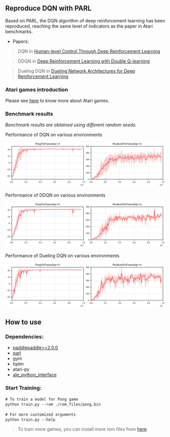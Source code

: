 ## Reproduce DQN with PARL
Based on PARL, the DQN algorithm of deep reinforcement learning has been reproduced, reaching the same level of indicators as the paper in Atari benchmarks.

+ Papers: 

> DQN in [Human-level Control Through Deep Reinforcement Learning](http://www.nature.com/nature/journal/v518/n7540/full/nature14236.html)

> DDQN in [Deep Reinforcement Learning with Double Q-learning](https://arxiv.org/abs/1509.06461)

> Dueling DQN in [Dueling Network Architectures for Deep Reinforcement Learning](https://arxiv.org/abs/1511.06581)

### Atari games introduction
Please see [here](https://gym.openai.com/envs/#atari) to know more about Atari games.

### Benchmark results

*Benchmark results are obtained using different random seeds.*

Performance of DQN on various environments

<p align="center">
<img src=".benchmark/DQN.png" alt="result"/>
</p>

Performance of DDQN on various environments

<p align="center">
<img src=".benchmark/DDQN.png" alt="result"/>
</p>

Performance of Dueling DQN on various environments

<p align="center">
<img src=".benchmark/Dueling DQN.png" alt="result"/>
</p>

## How to use
### Dependencies:
+ [paddlepaddle>=2.0.0](https://github.com/PaddlePaddle/Paddle)
+ [parl](https://github.com/PaddlePaddle/PARL)
+ gym
+ tqdm
+ atari-py
+ [ale_python_interface](https://github.com/mgbellemare/Arcade-Learning-Environment)


### Start Training:
```
# To train a model for Pong game
python train.py --rom ./rom_files/pong.bin

# For more customized arguments
python train.py --help
```

> To train more games, you can install more rom files from [here](https://github.com/openai/atari-py/tree/master/atari_py/atari_roms).
